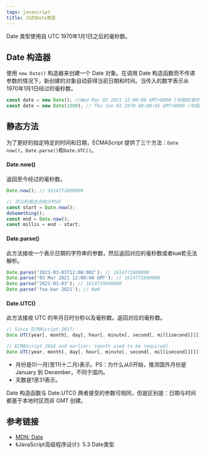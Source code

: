 ```yaml
---
tags: javascript
title: JS的Date类型
---
```

Date 类型使用自 UTC 1970年1月1日之后的毫秒数。

## Date 构造器
使用 `new Date()` 构造器来创建一个 Date 对象。在调用 Date 构造函数而不传递参数的情况下，新创建的对象自动获得当前日期和时间。当传入的数字表示从1970年1月1日经过的毫秒数。
```js
const date = new Date(); //Wed Mar 03 2021 12:00:00 GMT+0800 (中国标准时间)
const date = new Date(1000); // Thu Jan 01 1970 08:00:01 GMT+0800 (中国标准时间)
```

## 静态方法
为了更好的指定特定的时间和日期，ECMAScript 提供了三个方法：`Date now()`，`Date.parse()`和`Date.UTC()`。

#### Date.now()
返回至今经过的毫秒数。
```js
Date.now(); // 1614772800000

// 可以利用这点统计时间
const start = Date.now();
doSomething();
const end = Date.now();
const millis = end - start;
```

#### Date.parse()
此方法接收一个表示日期的字符串的参数，然后返回对应的毫秒数或者`NaN`若无法解析。
```js
Date.pares('2021-03-03T12:00:00Z'); // 1614772800000
Date.parse('03 Mar 2021 12:00:00 GMT'); // 1614772800000
Date.parse("2021-03-03"); // 1614729600000
Date.parse('foo-bar 2021'); // NaN
```

#### Date.UTC()
此方法接收 UTC 的年月日时分秒以及毫秒数。返回对应的毫秒数。
```js
// Since ECMAScript 2017:
Date.UTC(year[, month[, day[, hour[, minute[, second[, millisecond]]]]]])

// ECMAScript 2016 and earlier: (month used to be required)
Date.UTC(year, month[, day[, hour[, minute[, second[, millisecond]]]]])
```
- 月份是0(一月)至11(十二月)表示。PS：为什么从0开始，推测国外月份是 January 到 December，不同于国内。
- 天数是1至31表示。

Date 构造函数与 Date.UTC() 两者接受的参数可相同，但是区别是：日期与时间都基于本地时区而非 GMT 创建。

## 参考链接
- [MDN: Date](https://developer.mozilla.org/en-US/docs/Web/JavaScript/Reference/Global_Objects/Date)
- 《JavaScript高级程序设计》5.3 Date类型
